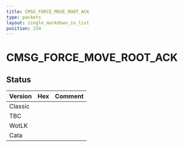```yaml
---
title: CMSG_FORCE_MOVE_ROOT_ACK
type: packets
layout: single_markdown_in_list
position: 234
---
```


# CMSG_FORCE_MOVE_ROOT_ACK

## Status

Version | Hex | Comment
---------- | ---------- | ---------- 
Classic |  |  
TBC |  |  
WotLK |  |  
Cata |  |  
